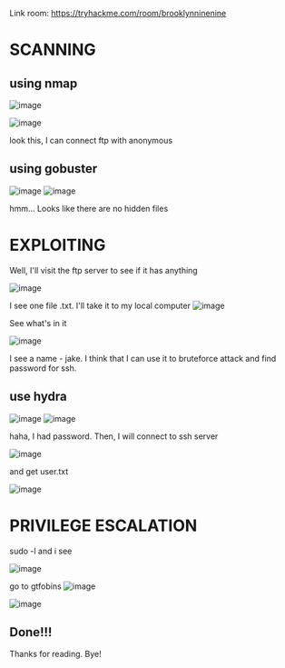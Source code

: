 Link room: https://tryhackme.com/room/brooklynninenine
# SCANNING
## using nmap
![image](https://github.com/nguyenngocdung18/tryhackme/assets/134156226/8efa5a80-c870-482d-aee4-fa7629c15bf4)

![image](https://github.com/nguyenngocdung18/tryhackme/assets/134156226/f142fd40-daf4-4a1d-854b-e1842a4175e3)

look this, I can connect ftp with anonymous
## using gobuster

![image](https://github.com/nguyenngocdung18/tryhackme/assets/134156226/b0883fe5-ac99-41d7-8ad8-10b4918e7306)
![image](https://github.com/nguyenngocdung18/tryhackme/assets/134156226/0fbb12b3-57c2-4b7d-8d9b-369d38c41a89)

hmm... Looks like there are no hidden files

# EXPLOITING
Well, I'll visit the ftp server to see if it has anything

![image](https://github.com/nguyenngocdung18/tryhackme/assets/134156226/3d584357-609b-4620-919f-d206956af73b)

I see one file .txt. I'll take it to my local computer
![image](https://github.com/nguyenngocdung18/tryhackme/assets/134156226/5925b4fb-7b5d-4892-8fcd-14f8d6e4b41d)

See what's in it

![image](https://github.com/nguyenngocdung18/tryhackme/assets/134156226/0e605047-e208-4ba8-856b-af2dc8ec0602)

I see a name - jake. I think that I can use it to bruteforce attack and find password for ssh.
## use hydra
![image](https://github.com/nguyenngocdung18/tryhackme/assets/134156226/9271ab07-6484-4fa4-a6c7-672b5d76184d)
![image](https://github.com/nguyenngocdung18/tryhackme/assets/134156226/276d2a7f-769a-44f8-8e55-cbf4e4e6fb7a)

haha, I had password. Then, I will connect to ssh server

![image](https://github.com/nguyenngocdung18/tryhackme/assets/134156226/41781556-bed3-4ee6-a1c6-7dd212141cd6)

and get user.txt

![image](https://github.com/nguyenngocdung18/tryhackme/assets/134156226/0d749c51-2d74-44cb-b552-6189ed23a39b)

# PRIVILEGE ESCALATION
sudo -l and i see

![image](https://github.com/nguyenngocdung18/tryhackme/assets/134156226/fff44932-fc6c-4531-8edd-fc37050cb5c4)

go to gtfobins 
![image](https://github.com/nguyenngocdung18/tryhackme/assets/134156226/caf202cc-d697-4a5f-9436-c3f4c202c588)

![image](https://github.com/nguyenngocdung18/tryhackme/assets/134156226/eb2e05da-0f84-4a62-a0a1-a3067e736a80)

## Done!!!
Thanks for reading. Bye!
